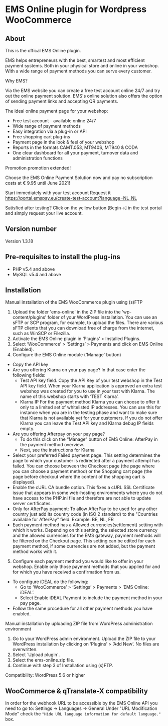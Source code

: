 # EMS Online plugin for Wordpress WooCommerce

## About
This is the offical EMS Online plugin.

EMS helps entrepreneurs with the best, smartest and most efficient payment systems. Both 
in your physical store and online in your webshop. With a wide range of payment methods 
you can serve every customer.

Why EMS?

Via the EMS website you can create a free test account online 24/7 and try out the online 
payment solution. EMS's online solution also offers the option of sending payment links and 
accepting QR payments.

The ideal online payment page for your webshop:
- Free test account - available online 24/7
- Wide range of payment methods
- Easy integration via a plug-in or API
- Free shopping cart plug-ins
- Payment page in the look & feel of your webshop
- Reports in the formats CAMT.053, MT940S, MT940 & CODA
- One clear dashboard for all your payment, turnover data and administration functions

Promotion promotion extended!

Choose the EMS Online Payment Solution now
and pay no subscription costs at € 9.95 until June 2021!

Start immediately with your test account
Request it https://portal.emspay.eu/create-test-account?language=NL_NL 

Satisfied after testing?
Click on the yellow button [Begin→]
 in the test portal and
simply request your live account.

## Version number
Version 1.3.18

## Pre-requisites to install the plug-ins 
* PHP v5.4 and above
* MySQL v5.4 and above

## Installation
Manual installation of the EMS WooCommerce plugin using (s)FTP

1. Upload the folder 'ems-online' in the ZIP file into the 'wp-content/plugins' folder of your WordPress installation.
You can use an sFTP or SCP program, for example, to upload the files. There are various sFTP clients that you can download free of charge from the internet, such as WinSCP or Filezilla.
2. Activate the EMS Online plugin in ‘Plugins’ > Installed Plugins.
3. Select ‘WooCommerce’ > ‘Settings’ > Payments and click on EMS Online (Enabled).
4. Configure the EMS Online module ('Manage' button)
- Copy the API key
- Are you offering Klarna on your pay page? In that case enter the following fields:
	- Test API key field. Copy the API Key of your test webshop in the Test API key field.
	When your Klarna application is approved an extra test webshop was created for you to use in your test with Klarna. The name of this webshop starts with ‘TEST Klarna’.
	- Klarna IP
	For the payment method Klarna you can choose to offer it only to a limited set of whitelisted IP addresses. You can use this for instance when you are in the testing phase and want to make sure that Klarna is not available yet for your customers.
	If you do not offer Klarna you can leave the Test API key and Klarna debug IP fields empty.
- Are you offering Afterpay on your pay page? 
	- To do this click on the “Manage” button of EMS Online: AfterPay in the payment method overview.
	- Next, see the instructions for Klarna
- Select your preferred Failed payment page. This setting determines the page to which your customer is redirected after a payment attempt has failed. You can choose between the Checkout page (the page where you can choose a payment method) or the Shopping cart page (the page before checkout where the content of the shopping cart is displayed).
- Enable the cURL CA bundle option.
This fixes a cURL SSL Certificate issue that appears in some web-hosting environments where you do not have access to the PHP.ini file and therefore are not able to update server certificates.
- Only for AfterPay payment: To allow AfterPay to be used for any other country just add its country code (in ISO 2 standard) to the "Countries available for AfterPay" field. Example: BE, NL, FR
- Each payment method has a Allowed currencies(settlement) setting with which it works. Depending on this setting, the selected store currency and the allowed currencies for the EMS gateway, payment methods will be filtered on the Checkout page. This setting can be edited for each payment method, if some currencies are not added, but the payment method works with it.
5. Configure each payment method you would like to offer in your webshop.
Enable only those payment methods that you applied for and for which you have received a confirmation from us.
- To configure iDEAL do the following:
	- Go to ‘WooCommerce’ > ‘Settings’ > Payments > ‘EMS Online: iDEAL’.
	- Select Enable iDEAL Payment to include the payment method in your pay page.
- Follow the same procedure for all other payment methods you have enabled.

Manual installation by uploading ZIP file from WordPress administration environment

1. Go to your WordPress admin environment. Upload the ZIP file to your WordPress installation by clicking on ‘Plugins’ > ‘Add New’. No files are overwritten.
2. Select ´Upload plugin´.
3. Select the ems-online.zip file.
4. Continue with step 3 of Installation using (s)FTP.

Compatibility: WordPress 5.6 or higher

## WooCommerce & qTranslate-X compatibility
In order for the webhook URL to be accessible by the EMS Online API you need to go to: Settings -> Languages -> General
Under "URL Modification Mode" check the `"Hide URL language information for default language."` box.
